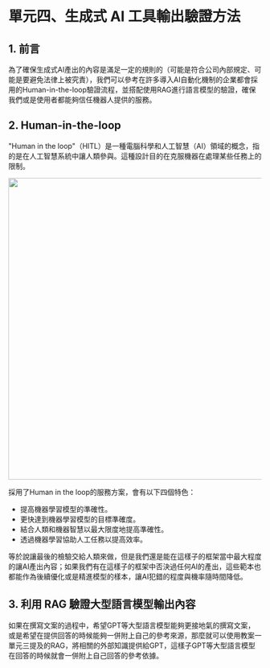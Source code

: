 # 單元四、生成式 AI 工具輸出驗證方法

## 1. 前言
為了確保生成式AI產出的內容是滿足一定的規則的（可能是符合公司內部規定、可能是要避免法律上被究責），我們可以參考在許多導入AI自動化機制的企業都會採用的Human-in-the-loop驗證流程，並搭配使用RAG進行語言模型的驗證，確保我們或是使用者都能夠信任機器人提供的服務。

## 2. Human-in-the-loop
"Human in the loop"（HITL）是一種電腦科學和人工智慧（AI）領域的概念，指的是在人工智慧系統中讓人類參與。這種設計目的在克服機器在處理某些任務上的限制。

<div align=center>
<img src="" height="600px">
</div>

採用了Human in the loop的服務方案，會有以下四個特色：
* 提高機器學習模型的準確性。
* 更快達到機器學習模型的目標準確度。
* 結合人類和機器智慧以最大限度地提高準確性。
* 透過機器學習協助人工任務以提高效率。

等於說讓最後的檢驗交給人類來做，但是我們還是能在這樣子的框架當中最大程度的讓AI產出內容；如果我們有在這樣子的框架中否決過任何AI的產出，這些範本也都能作為後續優化或是精進模型的樣本，讓AI犯錯的程度與機率隨時間降低。

## 3. 利用 RAG 驗證大型語言模型輸出內容
如果在撰寫文案的過程中，希望GPT等大型語言模型能夠更接地氣的撰寫文案，或是希望在提供回答的時候能夠一併附上自己的參考來源，那麼就可以使用教案一單元三提及的RAG，將相關的外部知識提供給GPT，這樣子GPT等大型語言模型在回答的時候就會一併附上自己回答的參考依據。